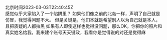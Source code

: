 北京时间2023-03-03T22:40:45Z<br>感觉似乎大家陷入了一个陷阱里？
如果他们像之前的北岛一样，声明了自己就是仿冒，我觉得问题不大。
但是关键是，他们本就是希望别人以为自己就是本人，且把质疑的人都拉黑
如果有人即使这样也觉得没问题，那么OK，你把你的照片和真实姓名给我，我来建个账号天天键政，我看你是觉得说的对还是觉得麻<br><br><br>